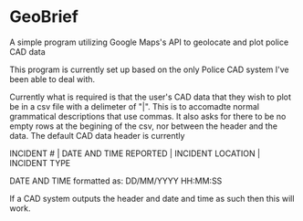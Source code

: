# GeoBrief
A simple program utilizing Google Maps's API to geolocate and plot police CAD data

This program is currently set up based on the only Police CAD system I've been able to deal with.

Currently what is required is that the user's CAD data that they wish to plot be in a csv
file with a delimeter of "|". This is to accomadte normal grammatical descriptions that
use commas. It also asks for there to be no empty rows at the begining of the csv, nor between
the header and the data. The default CAD data header is currently

  INCIDENT # |  DATE AND TIME REPORTED | INCIDENT LOCATION | INCIDENT TYPE
  
  DATE AND TIME formatted as: DD/MM/YYYY HH:MM:SS
  

If a CAD system outputs the header and date and time as such then this will work. 
